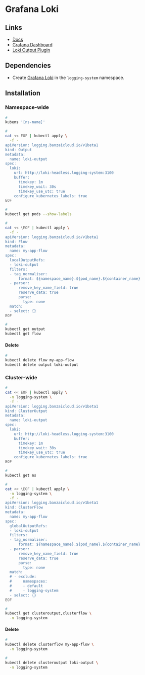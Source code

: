 # Grafana Loki

## Links

- [Docs](https://banzaicloud.com/docs/one-eye/logging-operator/plugins/outputs/loki/)
- [Grafana Dashboard](https://grafana.com/grafana/dashboards/12611)
- [Loki Output Plugin](https://banzaicloud.com/docs/one-eye/logging-operator/configuration/plugins/outputs/loki/)

## Dependencies

- Create [Grafana Loki](/grafana/loki/README.md#helm) in the `logging-system` namespace.

## Installation

### Namespace-wide

```sh
#
kubens '[ns-name]'

#
cat << EOF | kubectl apply \
  -f -
apiVersion: logging.banzaicloud.io/v1beta1
kind: Output
metadata:
  name: loki-output
spec:
  loki:
    url: http://loki-headless.logging-system:3100
    buffer:
      timekey: 1m
      timekey_wait: 30s
      timekey_use_utc: true
    configure_kubernetes_labels: true
EOF

#
kubectl get pods --show-labels

#
cat << \EOF | kubectl apply \
  -f -
apiVersion: logging.banzaicloud.io/v1beta1
kind: Flow
metadata:
  name: my-app-flow
spec:
  localOutputRefs:
  - loki-output
  filters:
  - tag_normaliser:
      format: ${namespace_name}.${pod_name}.${container_name}
  - parser:
      remove_key_name_field: true
      reserve_data: true
      parse:
        type: none
  match:
  - select: {}
EOF

#
kubectl get output
kubectl get flow
```

#### Delete

```sh
#
kubectl delete flow my-app-flow
kubectl delete output loki-output
```

### Cluster-wide

```sh
#
cat << EOF | kubectl apply \
  -n logging-system \
  -f -
apiVersion: logging.banzaicloud.io/v1beta1
kind: ClusterOutput
metadata:
  name: loki-output
spec:
  loki:
    url: http://loki-headless.logging-system:3100
    buffer:
      timekey: 1m
      timekey_wait: 30s
      timekey_use_utc: true
    configure_kubernetes_labels: true
EOF

#
kubectl get ns

#
cat << \EOF | kubectl apply \
  -n logging-system \
  -f -
apiVersion: logging.banzaicloud.io/v1beta1
kind: ClusterFlow
metadata:
  name: my-app-flow
spec:
  globalOutputRefs:
  - loki-output
  filters:
  - tag_normaliser:
      format: ${namespace_name}.${pod_name}.${container_name}
  - parser:
      remove_key_name_field: true
      reserve_data: true
      parse:
        type: none
  match:
  # - exclude:
  #     namespaces:
  #     - default
  #     - logging-system
  - select: {}
EOF

#
kubectl get clusteroutput,clusterflow \
  -n logging-system
```

#### Delete

```sh
#
kubectl delete clusterflow my-app-flow \
  -n logging-system

#
kubectl delete clusteroutput loki-output \
  -n logging-system
```
